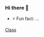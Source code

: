 ### Hi there 👋


- ⚡ Fun fact: ...

[Class](https://github.com/webagora/web-sprints/tree/main/curriculum/bloomtech)

